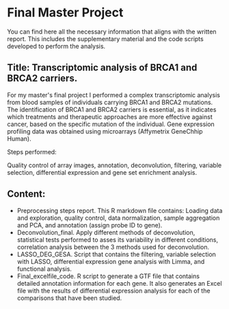 # Final Master Project
You can find here all the necessary information that aligns with the written report. This includes the supplementary material and the code scripts developed to perform the analysis.

## Title: Transcriptomic analysis of BRCA1 and BRCA2 carriers.
For my master's final project I performed a complex transcriptomic analysis from blood samples of individuals carrying BRCA1 and BRCA2 mutations. The identification of BRCA1 and BRCA2 carriers is essential, as it indicates which treatments and therapeutic approaches are more effective against cancer, based on the specific mutation of the individual. 
Gene expression profiling data was obtained using microarrays (Affymetrix GeneChhip Human).

Steps performed: 

Quality control of array images, annotation, deconvolution, filtering, variable selection, differential expression and gene set enrichment analysis. 

## Content: 
- Preprocessing steps report. This R markdown file contains: Loading data and exploration, quality control, data normalization, sample aggregation and PCA, and annotation (assign probe ID to gene).
- Deconvolution_final. Apply different methods of deconvolution, statistical tests performed to asses its variability in different conditions, correlation analysis between the 3 methods used for deconvolution.
- LASSO_DEG_GESA. Script that contains the filtering, variable selection with LASSO, differential expression gene analysis with Limma, and functional analysis.
- Final_excelfile_code. R script to generate a GTF file that contains detailed annotation information for each gene. It also generates an Excel file with the results of differential expression analysis for each of the comparisons that have been studied. 
